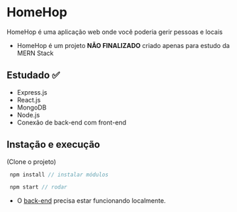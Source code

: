 # HomeHop 

HomeHop é uma aplicação web onde você poderia gerir pessoas e locais

- HomeHop é um projeto **NÃO FINALIZADO** criado apenas para estudo da MERN Stack

## Estudado ✅

- Express.js 
- React.js
- MongoDB 
- Node.js
- Conexão de back-end com front-end

## Instação e execução 
(Clone o projeto)
```javascript
 npm install // instalar módulos 
``` 
```javascript
 npm start // rodar
``` 
* O [back-end][backend_code] precisa estar funcionando localmente.

[backend_code]: https://github.com/nellfs/homehop-backend
